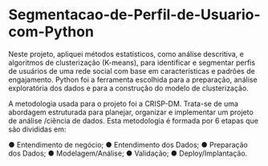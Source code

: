 # Segmentacao-de-Perfil-de-Usuario-com-Python

Neste projeto, apliquei métodos estatísticos, como análise descritiva, e algoritmos de clusterização (K-means), para identificar e segmentar perfis de usuários de uma rede social com base em características e padrões de engajamento.
Python foi a ferramenta escolhida para a preparação, análise exploratória dos dados e para a construção do modelo de clusterização.

A metodologia usada para o projeto foi a CRISP-DM. Trata-se de uma abordagem estruturada para planejar, organizar e implementar um projeto de análise /ciência de dados. Esta metodologia é formada por 6 etapas que são divididas em:

● Entendimento de negócio;
● Entendimento dos Dados;
● Preparação dos Dados;
● Modelagem/Análise;
● Validação;
● Deploy/Implantação.
